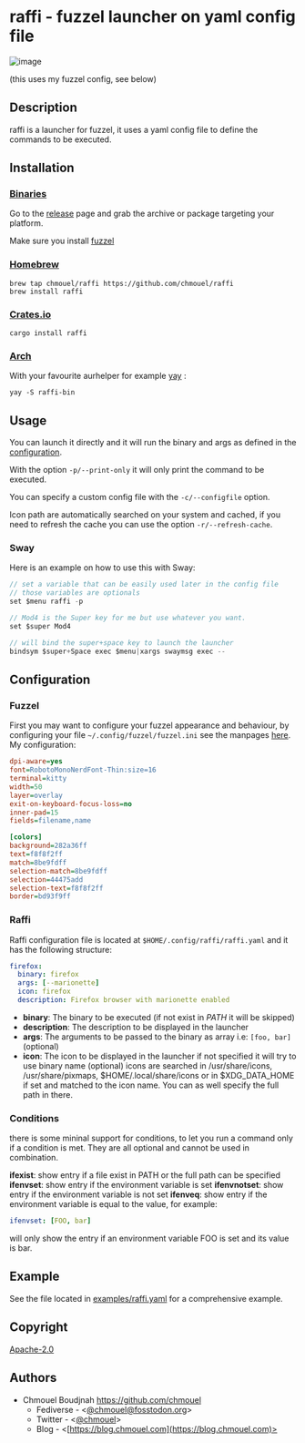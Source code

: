 # raffi - fuzzel launcher on yaml config file

![image](https://github.com/chmouel/raffi/assets/98980/04d6af0f-2a80-47d5-a2ec-95443a629305)

(this uses my fuzzel config, see below)

## Description

raffi is a launcher for fuzzel, it uses a yaml config file to define the commands to be executed.

## Installation

### [Binaries](https://github.com/chmouel/raffi/releases)

Go to the [release](https://github.com/chmouel/raffi/releases) page and grab
the archive or package targeting your platform.

Make sure you install [fuzzel](https://codeberg.org/dnkl/fuzzel)

### [Homebrew](https://homebrew.sh)

```shell
brew tap chmouel/raffi https://github.com/chmouel/raffi
brew install raffi
```

### [Crates.io](https://crates.io/crates/raffi)

```shell
cargo install raffi
```

### [Arch](https://aur.archlinux.org/packages/raffi-bin)

With your favourite aurhelper for example [yay](https://github.com/Jguer/yay) :

```shell
yay -S raffi-bin
```

## Usage

You can launch it directly and it will run the binary and args as defined in the [configuration](#configuration).

With the option `-p/--print-only` it will only print the command to be executed.

You can specify a custom config file with the `-c/--configfile` option.

Icon path are automatically searched on your system and cached, if you need to refresh the cache
you can use the option `-r/--refresh-cache`.

### Sway

Here is an example on how to use this with Sway:

```c
// set a variable that can be easily used later in the config file
// those variables are optionals
set $menu raffi -p

// Mod4 is the Super key for me but use whatever you want.
set $super Mod4

// will bind the super+space key to launch the launcher
bindsym $super+Space exec $menu|xargs swaymsg exec --
```

## Configuration

### Fuzzel

First you may want to configure your fuzzel appearance and behaviour, by
configuring your file `~/.config/fuzzel/fuzzel.ini` see the manpages
[here](https://man.archlinux.org/man/fuzzel.ini.5.en). My configuration:

```ini
dpi-aware=yes
font=RobotoMonoNerdFont-Thin:size=16
terminal=kitty
width=50
layer=overlay
exit-on-keyboard-focus-loss=no
inner-pad=15
fields=filename,name

[colors]
background=282a36ff
text=f8f8f2ff
match=8be9fdff
selection-match=8be9fdff
selection=44475add
selection-text=f8f8f2ff
border=bd93f9ff
```

### Raffi

Raffi configuration file is located at `$HOME/.config/raffi/raffi.yaml` and it has the following structure:

```yaml
firefox:
  binary: firefox
  args: [--marionette]
  icon: firefox
  description: Firefox browser with marionette enabled
```

* **binary**: The binary to be executed (if not exist in _PATH_ it will be skipped)
* **description**: The description to be displayed in the launcher
* **args**: The arguments to be passed to the binary as array i.e: `[foo, bar]` (optional)
* **icon**: The icon to be displayed in the launcher if not specified it will try to use binary name (optional)
  icons are searched in /usr/share/icons, /usr/share/pixmaps,
  $HOME/.local/share/icons or in $XDG_DATA_HOME if set and matched to the icon
  name. You can as well specify the full path in there.

### Conditions

there is some mininal support for conditions, to let you run a command only if
a condition is met. They are all optional and cannot be used in combination.

**ifexist**: show entry if a file exist in PATH or the full path can be specified
**ifenvset**: show entry if the environment variable is set
**ifenvnotset**: show entry if the environment variable is not set
**ifenveq**: show entry if the environment variable is equal to the value, for example:

```yaml
ifenvset: [FOO, bar]
```

will only show the entry if an environment variable FOO is set and its value is bar.

## Example

See the file located in [examples/raffi.yaml](./examples/raffi.yaml) for a comprehensive example.

## Copyright

[Apache-2.0](./LICENSE)

## Authors

* Chmouel Boudjnah <https://github.com/chmouel>
  * Fediverse - <[@chmouel@fosstodon.org](https://fosstodon.org/@chmouel)>
  * Twitter - <[@chmouel](https://twitter.com/chmouel)>
  * Blog - <[https://blog.chmouel.com](https://blog.chmouel.com)>
